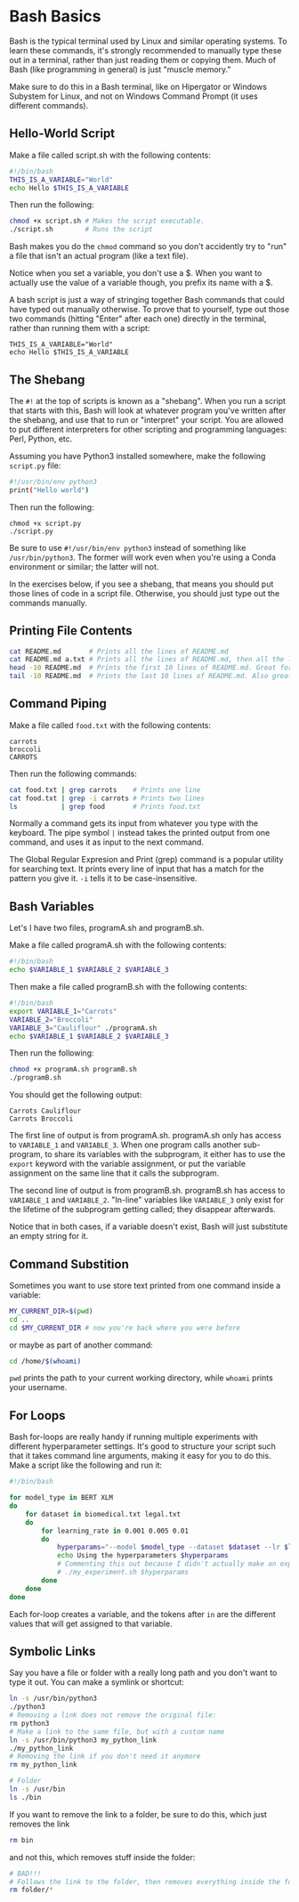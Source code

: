 # Bash Basics

Bash is the typical terminal used by Linux and similar operating systems.
To learn these commands, it's strongly recommended to manually type these out in a terminal, rather than just reading them or copying them.
Much of Bash (like programming in general) is just "muscle memory."

Make sure to do this in a Bash terminal, like on Hipergator or Windows Subystem for Linux, and not on Windows Command Prompt (it uses different commands).


## Hello-World Script

Make a file called script.sh with the following contents:
```bash
#!/bin/bash
THIS_IS_A_VARIABLE="World"
echo Hello $THIS_IS_A_VARIABLE
```
Then run the following:
```bash
chmod +x script.sh # Makes the script executable.
./script.sh        # Runs the script
```
Bash makes you do the `chmod` command so you don't accidently try to "run" a file that isn't an actual program (like a text file).

Notice when you set a variable, you don't use a $.
When you want to actually use the value of a variable though, you prefix its name with a $.

A bash script is just a way of stringing together Bash commands that could have typed out manually otherwise.
To prove that to yourself, type out those two commands (hitting "Enter" after each one) directly in the terminal, rather than running them with a script:
```
THIS_IS_A_VARIABLE="World"
echo Hello $THIS_IS_A_VARIABLE
```

## The Shebang

The `#!` at the top of scripts is known as a "shebang".
When you run a script that starts with this, Bash will look at whatever program you've written after the shebang, and use that to run or "interpret" your script.
You are allowed to put different interpreters for other scripting and programming languages: Perl, Python, etc.

Assuming you have Python3 installed somewhere, make the following `script.py` file:
```bash
#!/usr/bin/env python3
print("Hello world")
```
Then run the following:
```
chmod +x script.py
./script.py
```

Be sure to use `#!/usr/bin/env python3` instead of something like `/usr/bin/python3`.
The former will work even when you're using a Conda environment or similar; the latter will not.

In the exercises below, if you see a shebang, that means you should put those lines of code in a script file.
Otherwise, you should just type out the commands manually.

## Printing File Contents

```bash
cat README.md       # Prints all the lines of README.md
cat README.md a.txt # Prints all the lines of README.md, then all the lines of a.txt
head -10 README.md  # Prints the first 10 lines of README.md. Great for huge files.
tail -10 README.md  # Prints the last 10 lines of README.md. Also great for huge files.
```

## Command Piping 
Make a file called `food.txt` with the following contents:
```
carrots
broccoli
CARROTS
```
Then run the following commands:
```bash
cat food.txt | grep carrots    # Prints one line
cat food.txt | grep -i carrots # Prints two lines
ls           | grep food       # Prints food.txt
```

Normally a command gets its input from whatever you type with the keyboard.
The pipe symbol `|`  instead takes the printed output from one command, and uses it as input to the next command.

The Global Regular Expresion and Print (grep) command is a popular utility for searching text.
It prints every line of input that has a match for the pattern you give it. `-i` tells it to be case-insensitive.

## Bash Variables
Let's I have two files, programA.sh and programB.sh.

Make a file called programA.sh with the following contents:
```bash
#!/bin/bash
echo $VARIABLE_1 $VARIABLE_2 $VARIABLE_3
```

Then make a file called programB.sh with the following contents:
```bash
#!/bin/bash
export VARIABLE_1="Carrots"
VARIABLE_2="Broccoli"
VARIABLE_3="Cauliflour" ./programA.sh
echo $VARIABLE_1 $VARIABLE_2 $VARIABLE_3
```

Then run the following:
```bash
chmod +x programA.sh programB.sh
./programB.sh
```

You should get the following output:
```
Carrots Cauliflour
Carrots Broccoli
```

The first line of output is from programA.sh.
programA.sh only has access to `VARIABLE_1` and `VARIABLE_3`.
When one program calls another sub-program, to share its variables with the subprogram, it either has to use the `export` keyword with the variable assignment, or put the variable assignment on the same line that it calls the subprogram.

The second line of output is from programB.sh.
programB.sh has access to `VARIABLE_1` and `VARIABLE_2`.
"In-line" variables like `VARIABLE_3` only exist for the lifetime of the subprogram getting called; they disappear afterwards.

Notice that in both cases, if a variable doesn't exist, Bash will just substitute an empty string for it.

## Command Substition
Sometimes you want to use store text printed from one command inside a variable:

```bash
MY_CURRENT_DIR=$(pwd)
cd ..
cd $MY_CURRENT_DIR # now you're back where you were before
```
or maybe as part of another command:
```bash
cd /home/$(whoami)
```
`pwd` prints the path to your current working directory, while `whoami` prints your username.

## For Loops
Bash for-loops are really handy if running multiple experiments with different hyperparameter settings.
It's good to structure your script such that it takes command line arguments, making it easy for you to do this.
Make a script like the following and run it:
```bash
#!/bin/bash

for model_type in BERT XLM
do
    for dataset in biomedical.txt legal.txt
    do
        for learning_rate in 0.001 0.005 0.01
        do
            hyperparams="--model $model_type --dataset $dataset --lr $learning_rate"
            echo Using the hyperparameters $hyperparams
            # Commenting this out because I didn't actually make an experiment.sh
            # ./my_experiment.sh $hyperparams
        done
    done
done
```
Each for-loop creates a variable, and the tokens after `in` are the different values that will get assigned to that variable.

## Symbolic Links

Say you have a file or folder with a really long path and you don't want to type it out. You can make a symlink or shortcut:

```bash
ln -s /usr/bin/python3
./python3
# Removing a link does not remove the original file: 
rm python3
# Make a link to the same file, but with a custom name
ln -s /usr/bin/python3 my_python_link
./my_python_link
# Removing the link if you don't need it anymore
rm my_python_link
```

```bash
# Folder
ln -s /usr/bin
ls ./bin
```
If you want to remove the link to a folder, be sure to do this, which just removes the link
```bash
rm bin
```
and not this, which removes stuff inside the folder:
```bash
# BAD!!!
# Follows the link to the folder, then removes everything inside the folder you're linking to.
rm folder/* 
```
